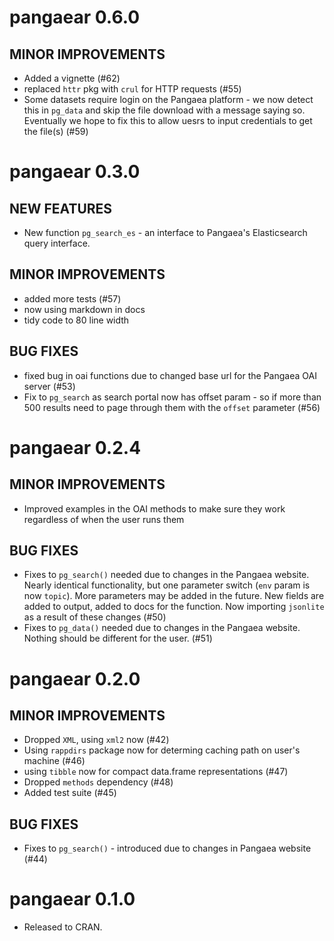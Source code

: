 pangaear 0.6.0
==============

## MINOR IMPROVEMENTS

* Added a vignette (#62)
* replaced `httr` pkg with `crul` for HTTP requests (#55)
* Some datasets require login on the Pangaea platform - we now detect this in `pg_data` and skip the file download with a message saying so. Eventually we hope to fix this to allow uesrs to input credentials to get the file(s) (#59)


pangaear 0.3.0
==============

## NEW FEATURES

* New function `pg_search_es` - an interface to Pangaea's Elasticsearch
query interface.

## MINOR IMPROVEMENTS

* added more tests (#57)
* now using markdown in docs 
* tidy code to 80 line width

## BUG FIXES

* fixed bug in oai functions due to changed base url for the 
Pangaea OAI server (#53)
* Fix to `pg_search` as search portal now has offset param - so if
more than 500 results need to page through them with the 
`offset` parameter (#56)


pangaear 0.2.4
==============

## MINOR IMPROVEMENTS

* Improved examples in the OAI methods to make sure they work 
regardless of when the user runs them

## BUG FIXES

* Fixes to `pg_search()` needed due to changes in the Pangaea 
website. Nearly identical functionality, but one parameter switch
(`env` param is now `topic`). More parameters may be added in the 
future. New fields are added to output, added to docs for the 
function. Now importing `jsonlite` as a result of these changes (#50)
* Fixes to `pg_data()` needed due to changes in the Pangaea 
website. Nothing should be different for the user. (#51)


pangaear 0.2.0
==============

## MINOR IMPROVEMENTS

* Dropped `XML`, using `xml2` now (#42)
* Using `rappdirs` package now for determing caching path on user's machine (#46)
* using `tibble` now for compact data.frame representations (#47)
* Dropped `methods` dependency (#48)
* Added test suite (#45)

## BUG FIXES

* Fixes to `pg_search()` - introduced due to changes in Pangaea website (#44)

pangaear 0.1.0
==============

* Released to CRAN.
